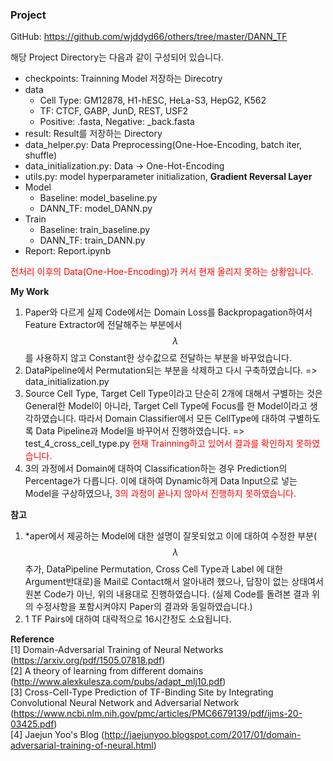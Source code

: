 ### Project
GitHub: https://github.com/wjddyd66/others/tree/master/DANN_TF

해당 Project Directory는 다음과 같이 구성되어 있습니다.
- checkpoints: Trainning Model 저장하는 Direcotry
- data
  - Cell Type: GM12878, H1-hESC, HeLa-S3, HepG2, K562
  - TF: CTCF, GABP, JunD, REST, USF2
  - Positive: .fasta, Negative: _back.fasta
- result: Result를 저장하는 Directory
- data_helper.py: Data Preprocessing(One-Hoe-Encoding, batch iter, shuffle)
- data_initialization.py: Data -> One-Hot-Encoding
- utils.py: model hyperparameter initialization, **Gradient Reversal Layer**
- Model
  - Baseline: model_baseline.py
  - DANN_TF: model_DANN.py
- Train
  - Baseline: train_baseline.py
  - DANN_TF: train_DANN.py
- Report: Report.ipynb

<span style="color:red;">전처리 이후의 Data(One-Hoe-Encoding)가 커서 현재 올리지 못하는 상황입니다.</span>

**My Work**  
1. Paper와 다르게 실제 Code에서는 Domain Loss를 Backpropagation하여서 Feature Extractor에 전달해주는 부분에서 <span>$$\lambda$$</span>를 사용하지 않고 Constant한 상수값으로 전달하는 부분을 바꾸었습니다.
2. DataPipeline에서 Permutation되는 부분을 삭제하고 다시 구축하였습니다. => data_initialization.py
3. Source Cell Type, Target Cell Type이라고 단순히 2개에 대해서 구별하는 것은 General한 Model이 아니라, Target Cell Type에 Focus를 한 Model이라고 생각하였습니다. 따라서 Domain Classifier에서 모든 CellType에 대하여 구별하도록 Data Pipeline과 Model을 바꾸어서 진행하였습니다. => test_4_cross_cell_type.py <span style="color: #ff0000;">현재 Trainning하고 있어서 결과를 확인하지 못하였습니다.</span>
4. 3의 과정에서 Domain에 대하여 Classification하는 경우 Prediction의 Percentage가 다릅니다. 이에 대하여 Dynamic하게 Data Input으로 넣는 Model을 구상하였으나, <span style="color: #ff0000;">3의 과정이 끝나지 않아서 진행하지 못하였습니다.</span>

**참고**  
1. *aper에서 제공하는 Model에 대한 설명이 잘못되었고 이에 대하여 수정한 부분(<span>$$\lambda$$</span> 추가, DataPipeline Permutation, Cross Cell Type과 Label 에 대한 Argument반대로)을 Mail로 Contact해서 알아내려 했으나, 답장이 없는 상태여서 원본 Code가 아닌, 위의 내용대로 진행하였습니다. (실제 Code를 돌려본 결과 위의 수정사항을 포함시켜야지 Paper의 결과와 동일하였습니다.)
2. 1 TF Pairs에 대하여 대략적으로 16시간정도 소요됩니다.

**Reference**  
[1] Domain-Adversarial Training of Neural Networks (https://arxiv.org/pdf/1505.07818.pdf)  
[2] A theory of learning from different domains (http://www.alexkulesza.com/pubs/adapt_mlj10.pdf)  
[3] Cross-Cell-Type Prediction of TF-Binding Site by Integrating Convolutional Neural Network and Adversarial Network (https://www.ncbi.nlm.nih.gov/pmc/articles/PMC6679139/pdf/ijms-20-03425.pdf)  
[4] Jaejun Yoo's Blog (http://jaejunyoo.blogspot.com/2017/01/domain-adversarial-training-of-neural.html)
